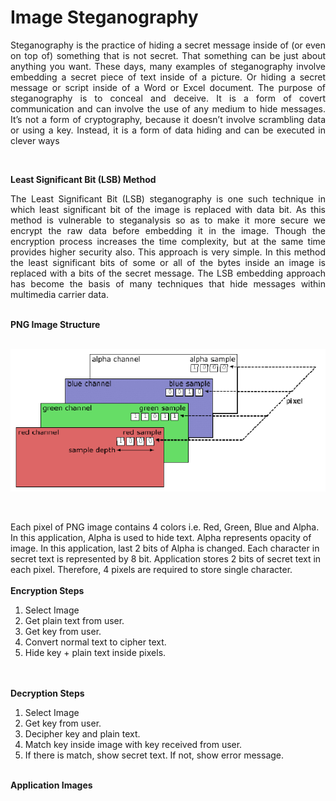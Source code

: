 # Image Steganography
<p align="justify">
Steganography is the practice of hiding a secret message inside of (or even on top of) something that is not secret. That something can be just about anything you want. These days, many examples of steganography involve embedding a secret piece of text inside of a picture. Or hiding a secret message or script inside of a Word or Excel document. 
The purpose of steganography is to conceal and deceive. It is a form of covert communication and can involve the use of any medium to hide messages. It’s not a form of cryptography, because it doesn’t involve scrambling data or using a key. Instead, it is a form of data hiding and can be executed in clever ways
</p><br>

<b> Least Significant Bit (LSB) Method </b>
<p align="justify"> The Least Significant Bit (LSB) steganography is one such technique in which least significant bit of the image is
replaced with data bit. As this method is vulnerable to steganalysis so as to make it more secure we encrypt the raw
data before embedding it in the image. Though the encryption process increases the time complexity, but at the same
time provides higher security also. This approach is very simple. In this method the least significant bits of some or
all of the bytes inside an image is replaced with a bits of the secret message. The LSB embedding approach has
become the basis of many techniques that hide messages within multimedia carrier data. </p>
<br>
<b> PNG Image Structure </b>
<br><br>

![alt text](/images/image1.png)

<br>
<p> Each pixel of PNG image contains 4 colors i.e. Red, Green, Blue and Alpha. In this application, Alpha is used to hide text. Alpha represents opacity of image. In this application, last 2 bits of Alpha is changed. Each character in secret text is represented by 8 bit. Application stores 2 bits of secret text in each pixel. Therefore, 4 pixels are required to store single character. 
<br><br>  
  <b> Encryption Steps </b>
  
  1. Select Image
  2. Get plain text from user.
  3. Get key from user.
  4. Convert normal text to cipher text.
  5. Hide key + plain text inside pixels.
  
  <br><br>
  <b> Decryption Steps </b>
 
  1. Select Image
  2. Get key from user.
  3. Decipher key and plain text.
  4. Match key inside image with key received from user.
  5. If there is match, show secret text. If not, show error message.
  
<br>
<b> Application Images </b>
  
  
